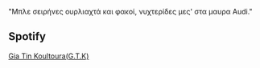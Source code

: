 "Μπλε σειρήνες ουρλιαχτά και φακοί, νυχτερίδες μες' στα μαυρα Audi."



##  Spotify
<a href="https://open.spotify.com/playlist/1VOrAbio3g4d6BDv0um7GB?si=8d2a08ca82834323" target="_blank" rel="noopener noreferrer">
  Gia Tin Koultoura(G.T.K)
</a>
